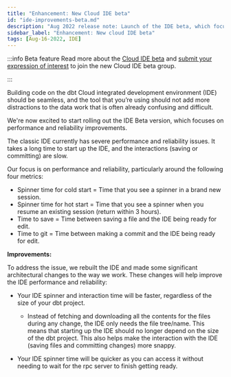 ```yaml
---
title: "Enhancement: New Cloud IDE beta"
id: "ide-improvements-beta.md"
description: "Aug 2022 release note: Launch of the IDE beta, which focuses on performance and reliability improvements."
sidebar_label: "Enhancement: New cloud IDE beta"
tags: [Aug-16-2022, IDE]
---
```


:::info Beta feature 
Read more about the [Cloud IDE beta](https://www.getdbt.com/blog/staging-highlights-the-latest-from-dbt-labs/) and [submit your expression of interest](https://docs.google.com/forms/d/e/1FAIpQLSdlU65gqTZPyGAUc16SkxqTc50NO9vdq_KGx1Mjm_4FB_97FA/viewform) to join the new Cloud IDE beta group.

:::

Building code on the dbt Cloud integrated development environment (IDE) should be seamless, and the tool that you’re using should not add more distractions to the data work that is often already confusing and difficult.

We're now excited to start rolling out the IDE Beta version, which focuses on performance and reliability improvements.

The classic IDE currently has severe performance and reliability issues. It takes a long time to start up the IDE, and the interactions (saving or committing) are slow.

Our focus is on performance and reliability, particularly around the following four metrics:

- Spinner time for cold start = Time that you see a spinner in a brand new session.
- Spinner time for hot start = Time that you see a spinner when you resume an existing session (return within 3 hours).
- Time to save = Time between saving a file and the IDE being ready for edit.
- Time to git = Time between making a commit and the IDE being ready for edit.

**Improvements:**

To address the issue, we rebuilt the IDE and made some significant architectural changes to the way we work. These changes will help improve the IDE performance and reliability:

- Your IDE spinner and interaction time will be faster, regardless of the size of your dbt project.
    - Instead of fetching and downloading all the contents for the files during any change, the IDE only needs the file tree/name. This means that starting up the IDE should no longer depend on the size of the dbt project. This also helps make the interaction with the IDE (saving files and committing changes) more snappy.

- Your IDE spinner time will be quicker as you can access it without needing to wait for the rpc server to finish getting ready.


